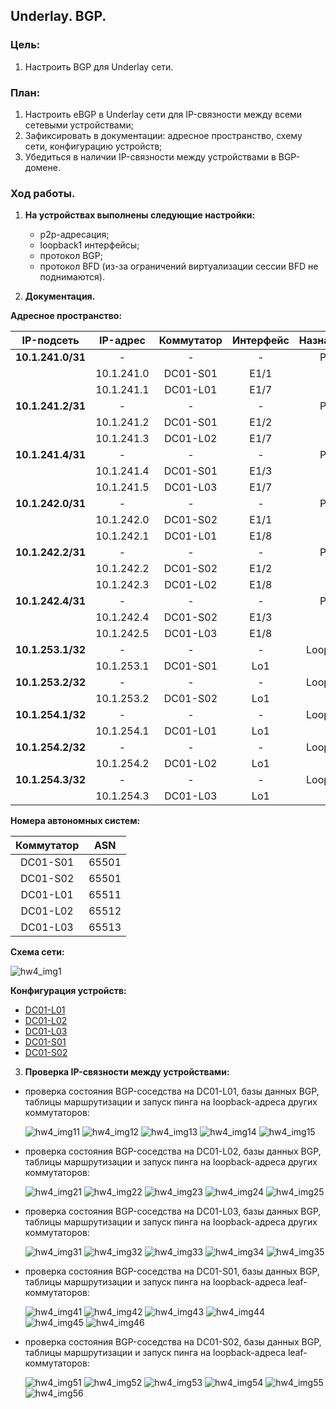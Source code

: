 ## **Underlay. BGP.**

### **Цель:**

 1) Настроить BGP для Underlay сети.
  
### **План:**
    
 1) Настроить eBGP в Underlay сети для IP-связности между всеми сетевыми устройствами;
 2) Зафиксировать в документации: адресное пространство, схему сети, конфигурацию устройств;
 3) Убедиться в наличии IP-связности между устройствами в BGP-домене.

 ### **Ход работы.**

1) **На устройствах выполнены следующие настройки:**
    * p2p-адресация;
    * loopback1 интерфейсы;
    * протокол BGP;
    * протокол BFD (из-за ограничений виртуализации сессии BFD не поднимаются).

2) **Документация.**

 **Адресное пространство:**

|    IP-подсеть     |      IP-адрес     |      Коммутатор     |     Интерфейс      |     Назначение     |
|:-----------------:|:-----------------:|:-------------------:|:------------------:|:------------------:|
| **10.1.241.0/31** |         -         |          -          |          -         |         P2P        |
|                   |    10.1.241.0     |      DC01-S01       |        E1/1        |          -         |
|                   |    10.1.241.1     |      DC01-L01       |        E1/7        |          -         |
| **10.1.241.2/31** |         -         |          -          |          -         |         P2P        |
|                   |    10.1.241.2     |      DC01-S01       |        E1/2        |          -         |
|                   |    10.1.241.3     |      DC01-L02       |        E1/7        |          -         |
| **10.1.241.4/31** |         -         |          -          |          -         |         P2P        |
|                   |    10.1.241.4     |      DC01-S01       |        E1/3        |          -         |
|                   |    10.1.241.5     |      DC01-L03       |        E1/7        |          -         |
| **10.1.242.0/31** |         -         |          -          |          -         |         P2P        |
|                   |    10.1.242.0     |      DC01-S02       |        E1/1        |          -         |
|                   |    10.1.242.1     |      DC01-L01       |        E1/8        |          -         |
| **10.1.242.2/31** |         -         |          -          |          -         |         P2P        |
|                   |    10.1.242.2     |      DC01-S02       |        E1/2        |          -         |
|                   |    10.1.242.3     |      DC01-L02       |        E1/8        |          -         |
| **10.1.242.4/31** |         -         |          -          |          -         |         P2P        |
|                   |    10.1.242.4     |      DC01-S02       |        E1/3        |          -         |
|                   |    10.1.242.5     |      DC01-L03       |        E1/8        |          -         |
| **10.1.253.1/32** |         -         |          -          |         -          |       Loopback     |
|                   |    10.1.253.1     |      DC01-S01       |        Lo1         |          -         |
| **10.1.253.2/32** |         -         |          -          |         -          |       Loopback     |
|                   |    10.1.253.2     |      DC01-S02       |        Lo1         |          -         |
| **10.1.254.1/32** |         -         |          -          |         -          |       Loopback     |
|                   |    10.1.254.1     |      DC01-L01       |        Lo1         |          -         |
| **10.1.254.2/32** |         -         |          -          |         -          |       Loopback     |
|                   |    10.1.254.2     |      DC01-L02       |        Lo1         |          -         |
| **10.1.254.3/32** |         -         |          -          |         -          |       Loopback     |
|                   |    10.1.254.3     |      DC01-L03       |        Lo1         |          -         |

**Номера автономных систем:**

|     Коммутатор     |         ASN        |
|:------------------:|:------------------:|
|      DC01-S01      |        65501       |
|      DC01-S02      |        65501       |
|      DC01-L01      |        65511       |
|      DC01-L02      |        65512       |
|      DC01-L03      |        65513       |


**Схема сети:**

![hw4_img1](attach/HW4_topology.png)

**Конфигурация устройств:**

* [DC01-L01](attach/DC01-L01.conf)
* [DC01-L02](attach/DC01-L02.conf)
* [DC01-L03](attach/DC01-L03.conf)
* [DC01-S01](attach/DC01-S01.conf)
* [DC01-S02](attach/DC01-S02.conf)

3) **Проверка IP-связности между устройствами:**

 - проверка состояния BGP-соседства на DC01-L01, базы данных BGP, таблицы маршрутизации и запуск пинга на loopback-адреса других коммутаторов:

    ![hw4_img11](attach/L01_nbr1.png)
    ![hw4_img12](attach/L01_nbr2.png)
    ![hw4_img13](attach/L01_db.png)
    ![hw4_img14](attach/L01_route.png)
    ![hw4_img15](attach/L01_ping.png)

 - проверка состояния BGP-соседства на DC01-L02, базы данных BGP, таблицы маршрутизации и запуск пинга на loopback-адреса других коммутаторов:

    ![hw4_img21](attach/L02_nbr1.png)
    ![hw4_img22](attach/L02_nbr2.png)
    ![hw4_img23](attach/L02_db.png)
    ![hw4_img24](attach/L02_route.png)
    ![hw4_img25](attach/L02_ping.png)

 - проверка состояния BGP-соседства на DC01-L03, базы данных BGP, таблицы маршрутизации и запуск пинга на loopback-адреса других коммутаторов:

    ![hw4_img31](attach/L03_nbr1.png)
    ![hw4_img32](attach/L03_nbr2.png)
    ![hw4_img33](attach/L03_db.png)
    ![hw4_img34](attach/L03_route.png)
    ![hw4_img35](attach/L03_ping.png)

 - проверка состояния BGP-соседства на DC01-S01, базы данных BGP, таблицы маршрутизации и запуск пинга на loopback-адреса leaf-коммутаторов:

    ![hw4_img41](attach/S01_nbr1.png)
    ![hw4_img42](attach/S01_nbr2.png)
    ![hw4_img43](attach/S01_nbr3.png)
    ![hw4_img44](attach/S01_db.png)
    ![hw4_img45](attach/S01_route.png)
    ![hw4_img46](attach/S01_ping.png)

 - проверка состояния BGP-соседства на DC01-S02, базы данных BGP, таблицы маршрутизации и запуск пинга на loopback-адреса leaf-коммутаторов:

    ![hw4_img51](attach/S02_nbr11.png)
    ![hw4_img52](attach/S02_nbr2.png)
    ![hw4_img53](attach/S02_nbr3.png)
    ![hw4_img54](attach/S02_db.png)
    ![hw4_img55](attach/S02_route.png)
    ![hw4_img56](attach/S02_ping.png)

